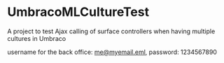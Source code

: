 # UmbracoMLCultureTest
A project to test Ajax calling of surface controllers when having multiple cultures in Umbraco

username for the back office: me@myemail.eml, password: 1234567890
